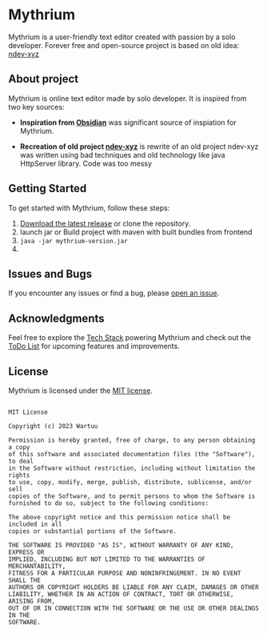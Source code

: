 # Mythrium

Mythrium is a user-friendly text editor created with passion by a solo developer. Forever free and open-source
project is based on old idea: [ndev-xyz](https://github.com/wartuu/ndev-xyz)

## About project

Mythrium is online text editor made by solo developer. It is inspired from two key sources:

* **Inspiration from [Obsidian](https://obsidian.md/)** was significant source of inspiation for Mythrium.

* **Recreation of old project [ndev-xyz](https://github.com/wartuu/ndev-xyz)** is rewrite of an old project
ndev-xyz was written using bad techniques and old technology like java HttpServer library. Code was too messy 


## Getting Started

To get started with Mythrium, follow these steps:

1. [Download the latest release](#) or clone the repository.
2. launch jar or Build project with maven with built bundles from frontend
3. `java -jar mythrium-version.jar`
3. 

## Issues and Bugs

If you encounter any issues or find a bug, please [open an issue](https://github.com/wartuu/mythrium/issues).

## Acknowledgments

Feel free to explore the [Tech Stack](#informations) powering Mythrium and check out the [ToDo List](#informations) for upcoming features and improvements.


## License

Mythrium is licensed under the [MIT license](LICENSE).

```

MIT License

Copyright (c) 2023 Wartuu

Permission is hereby granted, free of charge, to any person obtaining a copy
of this software and associated documentation files (the "Software"), to deal
in the Software without restriction, including without limitation the rights
to use, copy, modify, merge, publish, distribute, sublicense, and/or sell
copies of the Software, and to permit persons to whom the Software is
furnished to do so, subject to the following conditions:

The above copyright notice and this permission notice shall be included in all
copies or substantial portions of the Software.

THE SOFTWARE IS PROVIDED "AS IS", WITHOUT WARRANTY OF ANY KIND, EXPRESS OR
IMPLIED, INCLUDING BUT NOT LIMITED TO THE WARRANTIES OF MERCHANTABILITY,
FITNESS FOR A PARTICULAR PURPOSE AND NONINFRINGEMENT. IN NO EVENT SHALL THE
AUTHORS OR COPYRIGHT HOLDERS BE LIABLE FOR ANY CLAIM, DAMAGES OR OTHER
LIABILITY, WHETHER IN AN ACTION OF CONTRACT, TORT OR OTHERWISE, ARISING FROM,
OUT OF OR IN CONNECTION WITH THE SOFTWARE OR THE USE OR OTHER DEALINGS IN THE
SOFTWARE.


```

